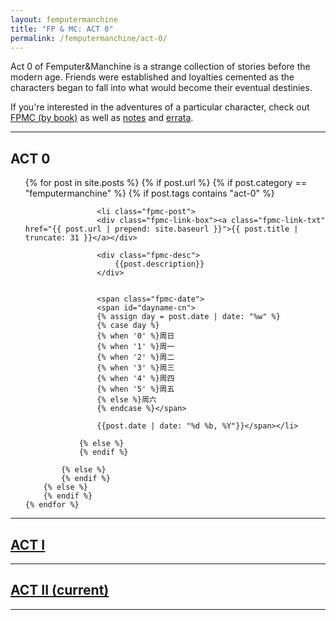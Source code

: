 ```yaml
---
layout: femputermanchine
title: "FP & MC: ACT 0"
permalink: /femputermanchine/act-0/
---
```


<html>
<head>
<meta charset="utf-8">

</head>

<body>

<div id="fpmc-intro">
<p>Act 0 of Femputer&Manchine is a strange collection of stories before the modern age. Friends were established and loyalties cemented as the characters began to fall into what would become their eventual destinies.</p>
<p>If you're interested in the adventures of a particular character, check out <a href="{{ '/femputermanchine/books/' | prepend: site.url }}">FPMC (by book)</a> as well as <a href="{{ '/fpmcnotes/' | prepend: site.url }}">notes</a> and <a href="{{ '/hexfiles/' | prepend: site.url }}">errata</a>.</p>
</div>

<hr>

<h2>ACT 0</h2>

<ul>
	{% for post in site.posts %}
        {% if post.url %}
			{% if post.category == "femputermanchine" %}
				{% if post.tags contains "act-0" %}

				    <li class="fpmc-post">
					<div class="fpmc-link-box"><a class="fpmc-link-txt" href="{{ post.url | prepend: site.baseurl }}">{{ post.title | truncate: 31 }}</a></div>

					<div class="fpmc-desc">
						{{post.description}}
					</div>

			
					<span class="fpmc-date">
					<span id="dayname-cn">
					{% assign day = post.date | date: "%w" %}
					{% case day %}
					{% when '0' %}周日
					{% when '1' %}周一
					{% when '2' %}周二
					{% when '3' %}周三
					{% when '4' %}周四
					{% when '5' %}周五
					{% else %}周六
					{% endcase %}</span>

					{{post.date | date: "%d %b, %Y"}}</span></li>
				
				{% else %}
				{% endif %}

			{% else %}	
			{% endif %}
		{% else %}
        {% endif %}
    {% endfor %}
</ul>

<hr>

<h2><a href="{{ '/femputermanchine/act-i/' | prepend: site.url }}">ACT I</a></h2>

<hr>

<h2><a href="{{ '/femputermanchine/' | prepend: site.url }}">ACT II (current)</a></h2>


<hr>




</body>
</html>





